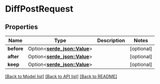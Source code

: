 # DiffPostRequest

## Properties

Name | Type | Description | Notes
------------ | ------------- | ------------- | -------------
**before** | Option<[**serde_json::Value**](.md)> |  | [optional]
**after** | Option<[**serde_json::Value**](.md)> |  | [optional]
**keep** | Option<[**serde_json::Value**](.md)> |  | [optional]

[[Back to Model list]](../README.md#documentation-for-models) [[Back to API list]](../README.md#documentation-for-api-endpoints) [[Back to README]](../README.md)


